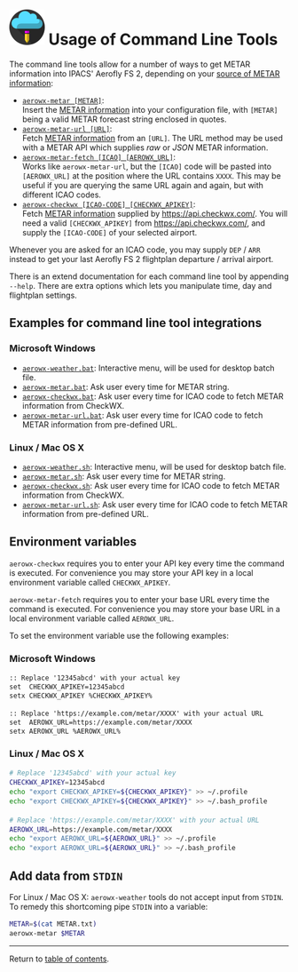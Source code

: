 ![](./favicon-64x64.png) Usage of Command Line Tools
====================================================

The command line tools allow for a number of ways to get METAR information into IPACS' Aerofly FS 2, depending on your [source of METAR information](./metar.md):

* [`aerowx-metar [METAR]`](../bin/aerowx-metar):  
  Insert the [METAR information](./metar.md) into your configuration file, with `[METAR]` being a valid METAR forecast string enclosed in quotes.
* [`aerowx-metar-url [URL]`](../bin/aerowx-metar-url):  
  Fetch [METAR information](./metar.md) from an `[URL]`. The URL method may be used with a METAR API which supplies _raw_ or _JSON_ METAR information.
* [`aerowx-metar-fetch [ICAO] [AEROWX_URL]`](../bin/aerowx-metar-fetch):  
  Works like `aerowx-metar-url`, but the `[ICAO]` code will be pasted into `[AEROWX_URL]` at the position where the URL contains `XXXX`. This may be useful if you are querying the same URL again and again, but with different ICAO codes.
* [`aerowx-checkwx [ICAO-CODE] [CHECKWX_APIKEY]`](../bin/aerowx-checkwx):  
  Fetch [METAR information](./metar.md) supplied by https://api.checkwx.com/. You will need a valid `[CHECKWX_APIKEY]` from https://api.checkwx.com/, and supply the `[ICAO-CODE]` of your selected airport.

Whenever you are asked for an ICAO code, you may supply `DEP` / `ARR` instead to get your last Aerofly FS 2 flightplan departure / arrival airport.

There is an extend documentation for each command line tool by appending `--help`. There are extra options which lets you manipulate time, day and flightplan settings.

Examples for command line tool integrations
-------------------------------------------

### Microsoft Windows

* [`aerowx-weather.bat`](scripts/aerowx-weather.bat): Interactive menu, will be used for desktop batch file.
* [`aerowx-metar.bat`](scripts/aerowx-metar.bat): Ask user every time for METAR string.
* [`aerowx-checkwx.bat`](scripts/aerowx-checkwx.bat): Ask user every time for ICAO code to fetch METAR information from CheckWX.
* [`aerowx-metar-url.bat`](scripts/aerowx-metar-url.bat): Ask user every time for ICAO code to fetch METAR information from pre-defined URL.

### Linux / Mac OS X

* [`aerowx-weather.sh`](scripts/aerowx-weather.sh): Interactive menu, will be used for desktop batch file.
* [`aerowx-metar.sh`](scripts/aerowx-metar.sh): Ask user every time for METAR string.
* [`aerowx-checkwx.sh`](scripts/aerowx-checkwx.sh): Ask user every time for ICAO code to fetch METAR information from CheckWX.
* [`aerowx-metar-url.sh`](scripts/aerowx-metar-url.sh): Ask user every time for ICAO code to fetch METAR information from pre-defined URL.

Environment variables
---------------------

`aerowx-checkwx` requires you to enter your API key every time the command is executed. For convenience you may store your API key in a local environment variable called `CHECKWX_APIKEY`. 

`aerowx-metar-fetch` requires you to enter your base URL every time the command is executed. For convenience you may store your base URL in a local environment variable called `AEROWX_URL`. 

To set the environment variable use the following examples:

### Microsoft Windows

```batch
:: Replace '12345abcd' with your actual key
set  CHECKWX_APIKEY=12345abcd
setx CHECKWX_APIKEY %CHECKWX_APIKEY%

:: Replace 'https://example.com/metar/XXXX' with your actual URL
set  AEROWX_URL=https://example.com/metar/XXXX
setx AEROWX_URL %AEROWX_URL%
```

### Linux / Mac OS X

```bash
# Replace '12345abcd' with your actual key
CHECKWX_APIKEY=12345abcd
echo "export CHECKWX_APIKEY=${CHECKWX_APIKEY}" >> ~/.profile
echo "export CHECKWX_APIKEY=${CHECKWX_APIKEY}" >> ~/.bash_profile

# Replace 'https://example.com/metar/XXXX' with your actual URL
AEROWX_URL=https://example.com/metar/XXXX
echo "export AEROWX_URL=${AEROWX_URL}" >> ~/.profile
echo "export AEROWX_URL=${AEROWX_URL}" >> ~/.bash_profile
```

Add data from `STDIN`
---------------------

For Linux / Mac OS X: `aerowx-weather` tools do not accept input from `STDIN`. To remedy this shortcoming pipe `STDIN` into a variable:

```bash
METAR=$(cat METAR.txt)
aerowx-metar $METAR

```

---

Return to [table of contents](README.md).
